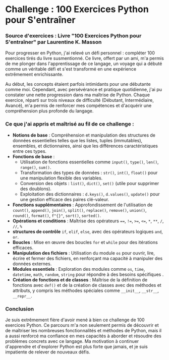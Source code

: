 # Challenge : 100 Exercices Python pour S'entraîner

### Source d'exercices : Livre "100 Exercices Python pour S'entraîner" par Laurentine K. Masson

Pour progresser en Python, j'ai relevé un défi personnel : compléter 100 exercices tirés du livre susmentionné. Ce livre, offert par un ami, m'a permis de me plonger dans l'apprentissage de ce langage, un voyage qui a débuté comme un véritable défi et s'est transformé en une expérience extrêmement enrichissante.

Au début, les concepts étaient parfois intimidants pour une débutante comme moi. Cependant, avec persévérance et pratique quotidienne, j'ai pu constater une nette progression dans ma maîtrise de Python. Chaque exercice, réparti sur trois niveaux de difficulté (Débutant, Intermédiaire, Avancé), m'a permis de renforcer mes compétences et d'acquérir une compréhension plus profonde du langage.

### Ce que j'ai appris et maîtrisé au fil de ce challenge :
- **Notions de base** : Compréhension et manipulation des structures de données essentielles telles que les listes, tuples (immutables), ensembles, et dictionnaires, ainsi que les différences caractéristiques entre ces types.
- **Fonctions de base** :
  - Utilisation de fonctions essentielles comme `input()`, `type()`, `len()`, `range()`, `sum()`.
  - Transformation des types de données : `str()`, `int()`, `float()` pour une manipulation flexible des variables.
  - Conversion des objets : `list()`, `dict()`, `set()` (utile pour supprimer des doublons).
  - Exploitation des dictionnaires : `d.keys()`, `d.values()`, `update()` pour une gestion efficace des paires clé-valeur.
- **Fonctions supplémentaires** : Approfondissement de l'utilisation de `count()`, `append()`, `join()`, `split()`, `replace()`, `remove()`, `union()`, `round()`, `format()`, `f"{}"`, `sort()`, `sorted()`.
- **Opérations et conditions** : Maîtrise des opérateurs `==`, `!=`, `>=`, `<=`, `*`, `**`, `/`, `//`, `%`
- **structures de contrôle** `if`, `elif`, `else`, avec des opérateurs logiques `and`, `or`.
- **Boucles** : Mise en œuvre des boucles `for` et `while` pour des itérations efficaces.
- **Manipulation des fichiers** : Utilisation du module `os` pour ouvrir, lire, écrire et fermer des fichiers, en renforçant ma capacité à manipuler des données externes.
- **Modules essentiels** : Exploration des modules comme `os`, `time`, `datetime`, `math`, `random`, `string` pour répondre à des besoins spécifiques .
- **Création de fonctions et de classes** : Maîtrise de la définition de fonctions avec `def()` et de la création de classes avec des méthodes et attributs, y compris les méthodes spéciales comme `__init__`, `__str__`, `__repr__`.

### Conclusion
Je suis extrêmement fière d'avoir mené à bien ce challenge de 100 exercices Python. Ce parcours m'a non seulement permis de découvrir et de maîtriser les nombreuses fonctionnalités et méthodes de Python, mais il a aussi renforcé ma confiance en mes capacités à aborder et résoudre des problèmes concrets avec ce langage. Ma motivation à continuer d'apprendre et d'explorer Python est plus forte que jamais, et je suis impatiente de relever de nouveaux défis.

